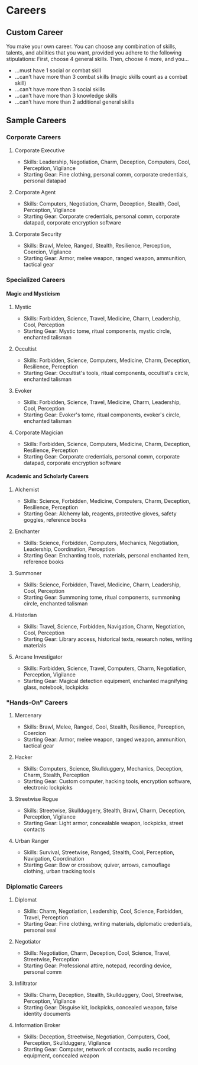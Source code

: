 # Careers

## Custom Career

You make your own career. You can choose any combination of skills, talents, and abilities that you want, provided you adhere to the following stipulations:
First, choose 4 general skills.
Then, choose 4 more, and you…

- …must have 1 social or combat skill
- …can't have more than 3 combat skills (magic skills count as a combat skill)
- …can't have more than 3 social skills
- …can't have more than 3 knowledge skills
- …can't have more than 2 additional general skills

## Sample Careers

### Corporate Careers

1. Corporate Executive
   - Skills: Leadership, Negotiation, Charm, Deception, Computers, Cool, Perception, Vigilance
   - Starting Gear: Fine clothing, personal comm, corporate credentials, personal datapad

2. Corporate Agent
   - Skills: Computers, Negotiation, Charm, Deception, Stealth, Cool, Perception, Vigilance
   - Starting Gear: Corporate credentials, personal comm, corporate datapad, corporate encryption software

3. Corporate Security
   - Skills: Brawl, Melee, Ranged, Stealth, Resilience, Perception, Coercion, Vigilance
   - Starting Gear: Armor, melee weapon, ranged weapon, ammunition, tactical gear

### Specialized Careers

#### Magic and Mysticism

1. Mystic
   - Skills: Forbidden, Science, Travel, Medicine, Charm, Leadership, Cool, Perception
   - Starting Gear: Mystic tome, ritual components, mystic circle, enchanted talisman

2. Occultist
   - Skills: Forbidden, Science, Computers, Medicine, Charm, Deception, Resilience, Perception
   - Starting Gear: Occultist's tools, ritual components, occultist's circle, enchanted talisman

3. Evoker
   - Skills: Forbidden, Science, Travel, Medicine, Charm, Leadership, Cool, Perception
   - Starting Gear: Evoker's tome, ritual components, evoker's circle, enchanted talisman

4. Corporate Magician
   - Skills: Forbidden, Science, Computers, Medicine, Charm, Deception, Resilience, Perception
   - Starting Gear: Corporate credentials, personal comm, corporate datapad, corporate encryption software

#### Academic and Scholarly Careers

1. Alchemist
   - Skills: Science, Forbidden, Medicine, Computers, Charm, Deception, Resilience, Perception
   - Starting Gear: Alchemy lab, reagents, protective gloves, safety goggles, reference books

2. Enchanter
   - Skills: Science, Forbidden, Computers, Mechanics, Negotiation, Leadership, Coordination, Perception
   - Starting Gear: Enchanting tools, materials, personal enchanted item, reference books

3. Summoner
   - Skills: Science, Forbidden, Travel, Medicine, Charm, Leadership, Cool, Perception
   - Starting Gear: Summoning tome, ritual components, summoning circle, enchanted talisman

4. Historian
   - Skills: Travel, Science, Forbidden, Navigation, Charm, Negotiation, Cool, Perception
   - Starting Gear: Library access, historical texts, research notes, writing materials

5. Arcane Investigator
   - Skills: Forbidden, Science, Travel, Computers, Charm, Negotiation, Perception, Vigilance
   - Starting Gear: Magical detection equipment, enchanted magnifying glass, notebook, lockpicks

### "Hands-On" Careers

1. Mercenary
   - Skills: Brawl, Melee, Ranged, Cool, Stealth, Resilience, Perception, Coercion
   - Starting Gear: Armor, melee weapon, ranged weapon, ammunition, tactical gear

2. Hacker
   - Skills: Computers, Science, Skullduggery, Mechanics, Deception, Charm, Stealth, Perception
   - Starting Gear: Custom computer, hacking tools, encryption software, electronic lockpicks

3. Streetwise Rogue
   - Skills: Streetwise, Skullduggery, Stealth, Brawl, Charm, Deception, Perception, Vigilance
   - Starting Gear: Light armor, concealable weapon, lockpicks, street contacts

4. Urban Ranger
   - Skills: Survival, Streetwise, Ranged, Stealth, Cool, Perception, Navigation, Coordination
   - Starting Gear: Bow or crossbow, quiver, arrows, camouflage clothing, urban tracking tools

### Diplomatic Careers

1. Diplomat
   - Skills: Charm, Negotiation, Leadership, Cool, Science, Forbidden, Travel, Perception
   - Starting Gear: Fine clothing, writing materials, diplomatic credentials, personal seal

2. Negotiator
   - Skills: Negotiation, Charm, Deception, Cool, Science, Travel, Streetwise, Perception
   - Starting Gear: Professional attire, notepad, recording device, personal comm

3. Infiltrator
   - Skills: Charm, Deception, Stealth, Skullduggery, Cool, Streetwise, Perception, Vigilance
   - Starting Gear: Disguise kit, lockpicks, concealed weapon, false identity documents

4. Information Broker
   - Skills: Deception, Streetwise, Negotiation, Computers, Cool, Perception, Skullduggery, Vigilance
   - Starting Gear: Computer, network of contacts, audio recording equipment, concealed weapon